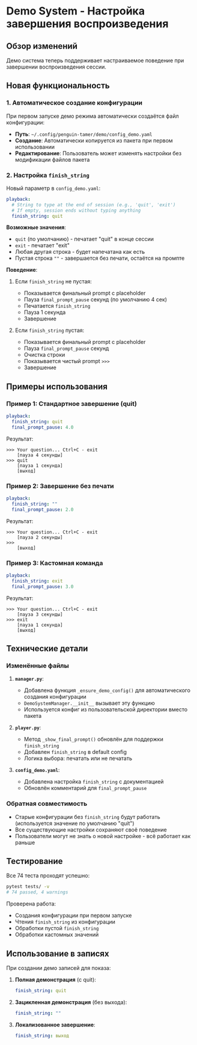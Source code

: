 # Demo System - Настройка завершения воспроизведения

## Обзор изменений

Демо система теперь поддерживает настраиваемое поведение при завершении воспроизведения сессии.

## Новая функциональность

### 1. Автоматическое создание конфигурации

При первом запуске демо режима автоматически создаётся файл конфигурации:
- **Путь**: `~/.config/penguin-tamer/demo/config_demo.yaml`
- **Создание**: Автоматически копируется из пакета при первом использовании
- **Редактирование**: Пользователь может изменять настройки без модификации файлов пакета

### 2. Настройка `finish_string`

Новый параметр в `config_demo.yaml`:

```yaml
playback:
  # String to type at the end of session (e.g., 'quit', 'exit')
  # If empty, session ends without typing anything
  finish_string: quit
```

**Возможные значения**:
- `quit` (по умолчанию) - печатает "quit" в конце сессии
- `exit` - печатает "exit"
- Любая другая строка - будет напечатана как есть
- Пустая строка `""` - завершается без печати, остаётся на промпте

**Поведение**:
1. Если `finish_string` не пустая:
   - Показывается финальный prompt с placeholder
   - Пауза `final_prompt_pause` секунд (по умолчанию 4 сек)
   - Печатается `finish_string`
   - Пауза 1 секунда
   - Завершение

2. Если `finish_string` пустая:
   - Показывается финальный prompt с placeholder
   - Пауза `final_prompt_pause` секунд
   - Очистка строки
   - Показывается чистый prompt `>>>`
   - Завершение

## Примеры использования

### Пример 1: Стандартное завершение (quit)

```yaml
playback:
  finish_string: quit
  final_prompt_pause: 4.0
```

Результат:
```
>>> Your question... Ctrl+C - exit
    [пауза 4 секунды]
>>> quit
    [пауза 1 секунда]
    [выход]
```

### Пример 2: Завершение без печати

```yaml
playback:
  finish_string: ""
  final_prompt_pause: 2.0
```

Результат:
```
>>> Your question... Ctrl+C - exit
    [пауза 2 секунды]
>>> 
    [выход]
```

### Пример 3: Кастомная команда

```yaml
playback:
  finish_string: exit
  final_prompt_pause: 3.0
```

Результат:
```
>>> Your question... Ctrl+C - exit
    [пауза 3 секунды]
>>> exit
    [пауза 1 секунда]
    [выход]
```

## Технические детали

### Изменённые файлы

1. **`manager.py`**:
   - Добавлена функция `_ensure_demo_config()` для автоматического создания конфигурации
   - `DemoSystemManager.__init__` вызывает эту функцию
   - Используется конфиг из пользовательской директории вместо пакета

2. **`player.py`**:
   - Метод `_show_final_prompt()` обновлён для поддержки `finish_string`
   - Добавлен `finish_string` в default config
   - Логика выбора: печатать или не печатать

3. **`config_demo.yaml`**:
   - Добавлена настройка `finish_string` с документацией
   - Обновлён комментарий для `final_prompt_pause`

### Обратная совместимость

- Старые конфигурации без `finish_string` будут работать (используется значение по умолчанию "quit")
- Все существующие настройки сохраняют своё поведение
- Пользователи могут не знать о новой настройке - всё работает как раньше

## Тестирование

Все 74 теста проходят успешно:
```bash
pytest tests/ -v
# 74 passed, 4 warnings
```

Проверена работа:
- Создания конфигурации при первом запуске
- Чтения `finish_string` из конфигурации
- Обработки пустой `finish_string`
- Обработки кастомных значений

## Использование в записях

При создании демо записей для показа:

1. **Полная демонстрация** (с quit):
   ```yaml
   finish_string: quit
   ```

2. **Зацикленная демонстрация** (без выхода):
   ```yaml
   finish_string: ""
   ```

3. **Локализованное завершение**:
   ```yaml
   finish_string: выход
   ```
